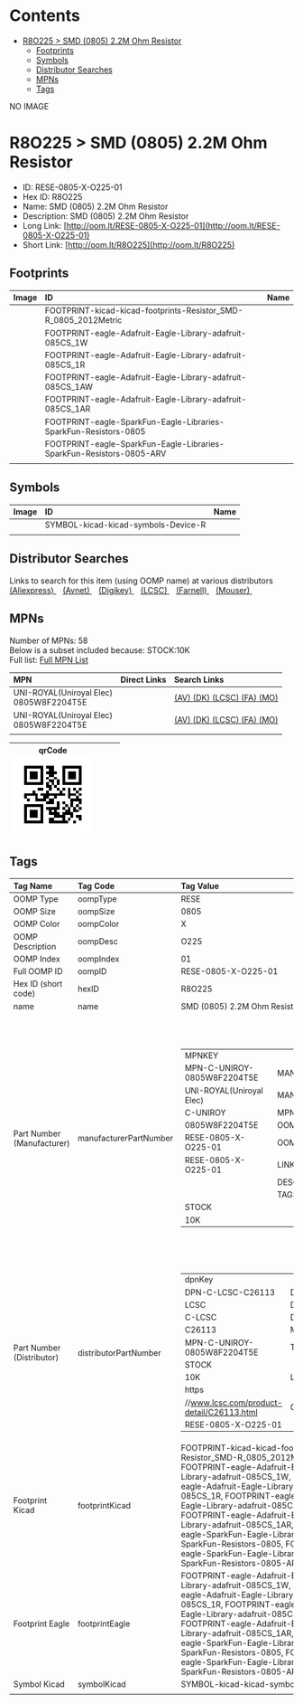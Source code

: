 



Contents
========

* [R8O225 > SMD (0805) 2.2M Ohm Resistor](#r8o225--smd-0805-22m-ohm-resistor)
	* [Footprints](#footprints)
	* [Symbols](#symbols)
	* [Distributor Searches](#distributor-searches)
	* [MPNs](#mpns)
	* [Tags](#tags)
  
NO IMAGE  
# R8O225 > SMD (0805) 2.2M Ohm Resistor

- ID: RESE-0805-X-O225-01
- Hex ID: R8O225
- Name: SMD (0805) 2.2M Ohm Resistor
- Description: SMD (0805) 2.2M Ohm Resistor
- Long Link: [http://oom.lt/RESE-0805-X-O225-01](http://oom.lt/RESE-0805-X-O225-01)
- Short Link: [http://oom.lt/R8O225](http://oom.lt/R8O225)

## Footprints
  

|Image|ID|Name|
| :--- | :--- | :--- |
||FOOTPRINT-kicad-kicad-footprints-Resistor_SMD-R_0805_2012Metric||
||FOOTPRINT-eagle-Adafruit-Eagle-Library-adafruit-085CS_1W||
||FOOTPRINT-eagle-Adafruit-Eagle-Library-adafruit-085CS_1R||
||FOOTPRINT-eagle-Adafruit-Eagle-Library-adafruit-085CS_1AW||
||FOOTPRINT-eagle-Adafruit-Eagle-Library-adafruit-085CS_1AR||
||FOOTPRINT-eagle-SparkFun-Eagle-Libraries-SparkFun-Resistors-0805||
||FOOTPRINT-eagle-SparkFun-Eagle-Libraries-SparkFun-Resistors-0805-ARV||
||||

## Symbols
  

|Image|ID|Name|
| :--- | :--- | :--- |
|![]()|SYMBOL-kicad-kicad-symbols-Device-R||
||||

## Distributor Searches
  
Links to search for this item (using OOMP name) at various distributors  
[(Aliexpress) ](https://www.aliexpress.com/wholesale?SearchText=1117SMD+0805+2.2M+Ohm+Resistor)&nbsp;&nbsp;&nbsp;[(Avnet) ](https://www.avnet.com/shop/us/search/SMD+0805+2.2M+Ohm+Resistor)&nbsp;&nbsp;&nbsp;[(Digikey) ](https://www.digikey.co.uk/en/products/result?s=SMD+0805+2.2M+Ohm+Resistor)&nbsp;&nbsp;&nbsp;[(LCSC) ](https://www.lcsc.com/search?q=SMD+0805+2.2M+Ohm+Resistor)&nbsp;&nbsp;&nbsp;[(Farnell) ](https://uk.farnell.com/search?st=SMD+0805+2.2M+Ohm+Resistor)&nbsp;&nbsp;&nbsp;[(Mouser) ](https://www.mouser.com/c/?q=SMD+0805+2.2M+Ohm+Resistor)&nbsp;&nbsp;&nbsp;
## MPNs
  
Number of MPNs: 58<br>Below is a subset included because: STOCK:10K <br>Full list: [Full MPN List](MPNLIST.md)  

|MPN|Direct Links|Search Links|
| :--- | :--- | :--- |
|UNI-ROYAL(Uniroyal Elec)<br>0805W8F2204T5E||[(AV) ](https://www.avnet.com/shop/us/search/0805W8F2204T5E)[(DK) ](https://www.digikey.co.uk/products/en?keywords=0805W8F2204T5E)[(LCSC) ](https://www.lcsc.com/search?q=0805W8F2204T5E)[(FA) ](https://uk.farnell.com/search?st=0805W8F2204T5E)[(MO) ](https://www.mouser.com/c/?q=0805W8F2204T5E)|
|UNI-ROYAL(Uniroyal Elec)<br>0805W8F2204T5E||[(AV) ](https://www.avnet.com/shop/us/search/0805W8F2204T5E)[(DK) ](https://www.digikey.co.uk/products/en?keywords=0805W8F2204T5E)[(LCSC) ](https://www.lcsc.com/search?q=0805W8F2204T5E)[(FA) ](https://uk.farnell.com/search?st=0805W8F2204T5E)[(MO) ](https://www.mouser.com/c/?q=0805W8F2204T5E)|
||||
  

|qrCode<br>[![](https://raw.githubusercontent.com/oomlout/oomlout_OOMP_parts_V2/main/RESE/0805/X/O225/01/qrCode_140.png)](https://github.com/oomlout/oomlout_OOMP_parts_V2/tree/main/RESE/0805/X/O225/01/qrCode.png)||||
| :---: | :---: | :---: | :---: |

## Tags
  

|Tag Name|Tag Code|Tag Value|
| :--- | :--- | :--- |
|OOMP Type|oompType|RESE|
|OOMP Size|oompSize|0805|
|OOMP Color|oompColor|X|
|OOMP Description|oompDesc|O225|
|OOMP Index|oompIndex|01|
|Full OOMP ID|oompID|RESE-0805-X-O225-01|
|Hex ID (short code)|hexID|R8O225|
|name|name|SMD (0805) 2.2M Ohm Resistor|
|Part Number (Manufacturer)|manufacturerPartNumber|<table><tr><td>MPNKEY</td></tr><tr><td> MPN-C-UNIROY-0805W8F2204T5E</td><td> MANUFACTURER</td></tr><tr><td> UNI-ROYAL(Uniroyal Elec)</td><td> MANUCODE</td></tr><tr><td> C-UNIROY</td><td> MPN</td></tr><tr><td> 0805W8F2204T5E</td><td> OOMPIDPARTIAL</td></tr><tr><td> RESE-0805-X-O225-01</td><td> OOMPID</td></tr><tr><td> RESE-0805-X-O225-01</td><td> LINK</td></tr><tr><td> </td><td> DESCRIPTION</td></tr><tr><td> </td><td> TAGS</td></tr><tr><td> STOCK</td></tr><tr><td>10K</td></tr></table></td><td> <table><tr><td>MPNKEY</td></tr><tr><td> MPN-C-UNIROY-0805W8J0225T5E</td><td> MANUFACTURER</td></tr><tr><td> UNI-ROYAL(Uniroyal Elec)</td><td> MANUCODE</td></tr><tr><td> C-UNIROY</td><td> MPN</td></tr><tr><td> 0805W8J0225T5E</td><td> OOMPIDPARTIAL</td></tr><tr><td> RESE-0805-X-O225-01</td><td> OOMPID</td></tr><tr><td> RESE-0805-X-O225-01</td><td> LINK</td></tr><tr><td> </td><td> DESCRIPTION</td></tr><tr><td> </td><td> TAGS</td></tr><tr><td> </td></tr></table></td><td> <table><tr><td>MPNKEY</td></tr><tr><td> MPN-C-RALEC-RTT052204FTP</td><td> MANUFACTURER</td></tr><tr><td> RALEC</td><td> MANUCODE</td></tr><tr><td> C-RALEC</td><td> MPN</td></tr><tr><td> RTT052204FTP</td><td> OOMPIDPARTIAL</td></tr><tr><td> RESE-0805-X-O225-01</td><td> OOMPID</td></tr><tr><td> RESE-0805-X-O225-01</td><td> LINK</td></tr><tr><td> </td><td> DESCRIPTION</td></tr><tr><td> </td><td> TAGS</td></tr><tr><td> STOCK</td></tr><tr><td>1K</td></tr></table></td><td> <table><tr><td>MPNKEY</td></tr><tr><td> MPN-C-RALEC-RTT05225JTP</td><td> MANUFACTURER</td></tr><tr><td> RALEC</td><td> MANUCODE</td></tr><tr><td> C-RALEC</td><td> MPN</td></tr><tr><td> RTT05225JTP</td><td> OOMPIDPARTIAL</td></tr><tr><td> RESE-0805-X-O225-01</td><td> OOMPID</td></tr><tr><td> RESE-0805-X-O225-01</td><td> LINK</td></tr><tr><td> </td><td> DESCRIPTION</td></tr><tr><td> </td><td> TAGS</td></tr><tr><td> STOCK</td></tr><tr><td>1K</td></tr></table></td><td> <table><tr><td>MPNKEY</td></tr><tr><td> MPN-C-YAGEO-RC0805FR-072M2L</td><td> MANUFACTURER</td></tr><tr><td> YAGEO</td><td> MANUCODE</td></tr><tr><td> C-YAGEO</td><td> MPN</td></tr><tr><td> RC0805FR-072M2L</td><td> OOMPIDPARTIAL</td></tr><tr><td> RESE-0805-X-O225-01</td><td> OOMPID</td></tr><tr><td> RESE-0805-X-O225-01</td><td> LINK</td></tr><tr><td> </td><td> DESCRIPTION</td></tr><tr><td> </td><td> TAGS</td></tr><tr><td> STOCK</td></tr><tr><td>1K</td></tr></table></td><td> <table><tr><td>MPNKEY</td></tr><tr><td> MPN-C-YAGEO-RC0805JR-072M2L</td><td> MANUFACTURER</td></tr><tr><td> YAGEO</td><td> MANUCODE</td></tr><tr><td> C-YAGEO</td><td> MPN</td></tr><tr><td> RC0805JR-072M2L</td><td> OOMPIDPARTIAL</td></tr><tr><td> RESE-0805-X-O225-01</td><td> OOMPID</td></tr><tr><td> RESE-0805-X-O225-01</td><td> LINK</td></tr><tr><td> </td><td> DESCRIPTION</td></tr><tr><td> </td><td> TAGS</td></tr><tr><td> </td></tr></table></td><td> <table><tr><td>MPNKEY</td></tr><tr><td> MPN-C-WALSIN-WR08W2204FTL</td><td> MANUFACTURER</td></tr><tr><td> Walsin Tech Corp</td><td> MANUCODE</td></tr><tr><td> C-WALSIN</td><td> MPN</td></tr><tr><td> WR08W2204FTL</td><td> OOMPIDPARTIAL</td></tr><tr><td> RESE-0805-X-O225-01</td><td> OOMPID</td></tr><tr><td> RESE-0805-X-O225-01</td><td> LINK</td></tr><tr><td> </td><td> DESCRIPTION</td></tr><tr><td> </td><td> TAGS</td></tr><tr><td> </td></tr></table></td><td> <table><tr><td>MPNKEY</td></tr><tr><td> MPN-C-TAITEC-RMS10JT225</td><td> MANUFACTURER</td></tr><tr><td> TA-I Tech</td><td> MANUCODE</td></tr><tr><td> C-TAITEC</td><td> MPN</td></tr><tr><td> RMS10JT225</td><td> OOMPIDPARTIAL</td></tr><tr><td> RESE-0805-X-O225-01</td><td> OOMPID</td></tr><tr><td> RESE-0805-X-O225-01</td><td> LINK</td></tr><tr><td> </td><td> DESCRIPTION</td></tr><tr><td> </td><td> TAGS</td></tr><tr><td> </td></tr></table></td><td> <table><tr><td>MPNKEY</td></tr><tr><td> MPN-C-YAGEO-AC0805FR-072M2L</td><td> MANUFACTURER</td></tr><tr><td> YAGEO</td><td> MANUCODE</td></tr><tr><td> C-YAGEO</td><td> MPN</td></tr><tr><td> AC0805FR-072M2L</td><td> OOMPIDPARTIAL</td></tr><tr><td> RESE-0805-X-O225-01</td><td> OOMPID</td></tr><tr><td> RESE-0805-X-O225-01</td><td> LINK</td></tr><tr><td> </td><td> DESCRIPTION</td></tr><tr><td> </td><td> TAGS</td></tr><tr><td> STOCK</td></tr><tr><td>1K</td></tr></table></td><td> <table><tr><td>MPNKEY</td></tr><tr><td> MPN-C-YAGEO-AC0805JR-072M2L</td><td> MANUFACTURER</td></tr><tr><td> YAGEO</td><td> MANUCODE</td></tr><tr><td> C-YAGEO</td><td> MPN</td></tr><tr><td> AC0805JR-072M2L</td><td> OOMPIDPARTIAL</td></tr><tr><td> RESE-0805-X-O225-01</td><td> OOMPID</td></tr><tr><td> RESE-0805-X-O225-01</td><td> LINK</td></tr><tr><td> </td><td> DESCRIPTION</td></tr><tr><td> </td><td> TAGS</td></tr><tr><td> STOCK</td></tr><tr><td>1K</td></tr></table></td><td> <table><tr><td>MPNKEY</td></tr><tr><td> MPN-C-TAITEC-RM10JTN225</td><td> MANUFACTURER</td></tr><tr><td> TA-I Tech</td><td> MANUCODE</td></tr><tr><td> C-TAITEC</td><td> MPN</td></tr><tr><td> RM10JTN225</td><td> OOMPIDPARTIAL</td></tr><tr><td> RESE-0805-X-O225-01</td><td> OOMPID</td></tr><tr><td> RESE-0805-X-O225-01</td><td> LINK</td></tr><tr><td> </td><td> DESCRIPTION</td></tr><tr><td> </td><td> TAGS</td></tr><tr><td> </td></tr></table></td><td> <table><tr><td>MPNKEY</td></tr><tr><td> MPN-C-TYOHM-RMC08052.2M5%N</td><td> MANUFACTURER</td></tr><tr><td> TyoHM</td><td> MANUCODE</td></tr><tr><td> C-TYOHM</td><td> MPN</td></tr><tr><td> RMC08052.2M5%N</td><td> OOMPIDPARTIAL</td></tr><tr><td> RESE-0805-X-O225-01</td><td> OOMPID</td></tr><tr><td> RESE-0805-X-O225-01</td><td> LINK</td></tr><tr><td> </td><td> DESCRIPTION</td></tr><tr><td> </td><td> TAGS</td></tr><tr><td> </td></tr></table></td><td> <table><tr><td>MPNKEY</td></tr><tr><td> MPN-C-KOASPE-RK73H2ATTD2204F</td><td> MANUFACTURER</td></tr><tr><td> KOA Speer Elec</td><td> MANUCODE</td></tr><tr><td> C-KOASPE</td><td> MPN</td></tr><tr><td> RK73H2ATTD2204F</td><td> OOMPIDPARTIAL</td></tr><tr><td> RESE-0805-X-O225-01</td><td> OOMPID</td></tr><tr><td> RESE-0805-X-O225-01</td><td> LINK</td></tr><tr><td> </td><td> DESCRIPTION</td></tr><tr><td> </td><td> TAGS</td></tr><tr><td> </td></tr></table></td><td> <table><tr><td>MPNKEY</td></tr><tr><td> MPN-C-FHGUAN-RS-05L225JT</td><td> MANUFACTURER</td></tr><tr><td> FH (Guangdong Fenghua Advanced Tech)</td><td> MANUCODE</td></tr><tr><td> C-FHGUAN</td><td> MPN</td></tr><tr><td> RS-05L225JT</td><td> OOMPIDPARTIAL</td></tr><tr><td> RESE-0805-X-O225-01</td><td> OOMPID</td></tr><tr><td> RESE-0805-X-O225-01</td><td> LINK</td></tr><tr><td> </td><td> DESCRIPTION</td></tr><tr><td> </td><td> TAGS</td></tr><tr><td> </td></tr></table></td><td> <table><tr><td>MPNKEY</td></tr><tr><td> MPN-C-KOASPE-RK73B2ATTD225J</td><td> MANUFACTURER</td></tr><tr><td> KOA Speer Elec</td><td> MANUCODE</td></tr><tr><td> C-KOASPE</td><td> MPN</td></tr><tr><td> RK73B2ATTD225J</td><td> OOMPIDPARTIAL</td></tr><tr><td> RESE-0805-X-O225-01</td><td> OOMPID</td></tr><tr><td> RESE-0805-X-O225-01</td><td> LINK</td></tr><tr><td> </td><td> DESCRIPTION</td></tr><tr><td> </td><td> TAGS</td></tr><tr><td> </td></tr></table></td><td> <table><tr><td>MPNKEY</td></tr><tr><td> MPN-C-FHGUAN-RS-05L2204FT</td><td> MANUFACTURER</td></tr><tr><td> FH (Guangdong Fenghua Advanced Tech)</td><td> MANUCODE</td></tr><tr><td> C-FHGUAN</td><td> MPN</td></tr><tr><td> RS-05L2204FT</td><td> OOMPIDPARTIAL</td></tr><tr><td> RESE-0805-X-O225-01</td><td> OOMPID</td></tr><tr><td> RESE-0805-X-O225-01</td><td> LINK</td></tr><tr><td> </td><td> DESCRIPTION</td></tr><tr><td> </td><td> TAGS</td></tr><tr><td> </td></tr></table></td><td> <table><tr><td>MPNKEY</td></tr><tr><td> MPN-C-WALSIN-WR08X225JTL</td><td> MANUFACTURER</td></tr><tr><td> Walsin Tech Corp</td><td> MANUCODE</td></tr><tr><td> C-WALSIN</td><td> MPN</td></tr><tr><td> WR08X225JTL</td><td> OOMPIDPARTIAL</td></tr><tr><td> RESE-0805-X-O225-01</td><td> OOMPID</td></tr><tr><td> RESE-0805-X-O225-01</td><td> LINK</td></tr><tr><td> </td><td> DESCRIPTION</td></tr><tr><td> </td><td> TAGS</td></tr><tr><td> </td></tr></table></td><td> <table><tr><td>MPNKEY</td></tr><tr><td> MPN-C-FHGUAN-RS-05L225FT</td><td> MANUFACTURER</td></tr><tr><td> FH (Guangdong Fenghua Advanced Tech)</td><td> MANUCODE</td></tr><tr><td> C-FHGUAN</td><td> MPN</td></tr><tr><td> RS-05L225FT</td><td> OOMPIDPARTIAL</td></tr><tr><td> RESE-0805-X-O225-01</td><td> OOMPID</td></tr><tr><td> RESE-0805-X-O225-01</td><td> LINK</td></tr><tr><td> </td><td> DESCRIPTION</td></tr><tr><td> </td><td> TAGS</td></tr><tr><td> </td></tr></table></td><td> <table><tr><td>MPNKEY</td></tr><tr><td> MPN-C-PANASO-ERJ6GEYJ225V</td><td> MANUFACTURER</td></tr><tr><td> PANASONIC</td><td> MANUCODE</td></tr><tr><td> C-PANASO</td><td> MPN</td></tr><tr><td> ERJ6GEYJ225V</td><td> OOMPIDPARTIAL</td></tr><tr><td> RESE-0805-X-O225-01</td><td> OOMPID</td></tr><tr><td> RESE-0805-X-O225-01</td><td> LINK</td></tr><tr><td> </td><td> DESCRIPTION</td></tr><tr><td> </td><td> TAGS</td></tr><tr><td> </td></tr></table></td><td> <table><tr><td>MPNKEY</td></tr><tr><td> MPN-C-PANASO-ERJ6ENF2204V</td><td> MANUFACTURER</td></tr><tr><td> PANASONIC</td><td> MANUCODE</td></tr><tr><td> C-PANASO</td><td> MPN</td></tr><tr><td> ERJ6ENF2204V</td><td> OOMPIDPARTIAL</td></tr><tr><td> RESE-0805-X-O225-01</td><td> OOMPID</td></tr><tr><td> RESE-0805-X-O225-01</td><td> LINK</td></tr><tr><td> </td><td> DESCRIPTION</td></tr><tr><td> </td><td> TAGS</td></tr><tr><td> STOCK</td></tr><tr><td>1K</td></tr></table></td><td> <table><tr><td>MPNKEY</td></tr><tr><td> MPN-C-EVEROH-CR0805J2M20P05Z</td><td> MANUFACTURER</td></tr><tr><td> Ever Ohms Tech</td><td> MANUCODE</td></tr><tr><td> C-EVEROH</td><td> MPN</td></tr><tr><td> CR0805J2M20P05Z</td><td> OOMPIDPARTIAL</td></tr><tr><td> RESE-0805-X-O225-01</td><td> OOMPID</td></tr><tr><td> RESE-0805-X-O225-01</td><td> LINK</td></tr><tr><td> </td><td> DESCRIPTION</td></tr><tr><td> </td><td> TAGS</td></tr><tr><td> </td></tr></table></td><td> <table><tr><td>MPNKEY</td></tr><tr><td> MPN-C-ROHMSE-KTR10EZPF2204</td><td> MANUFACTURER</td></tr><tr><td> ROHM Semicon</td><td> MANUCODE</td></tr><tr><td> C-ROHMSE</td><td> MPN</td></tr><tr><td> KTR10EZPF2204</td><td> OOMPIDPARTIAL</td></tr><tr><td> RESE-0805-X-O225-01</td><td> OOMPID</td></tr><tr><td> RESE-0805-X-O225-01</td><td> LINK</td></tr><tr><td> </td><td> DESCRIPTION</td></tr><tr><td> </td><td> TAGS</td></tr><tr><td> </td></tr></table></td><td> <table><tr><td>MPNKEY</td></tr><tr><td> MPN-C-VISHAY-CRCW08052M20JNEA</td><td> MANUFACTURER</td></tr><tr><td> Vishay Intertech</td><td> MANUCODE</td></tr><tr><td> C-VISHAY</td><td> MPN</td></tr><tr><td> CRCW08052M20JNEA</td><td> OOMPIDPARTIAL</td></tr><tr><td> RESE-0805-X-O225-01</td><td> OOMPID</td></tr><tr><td> RESE-0805-X-O225-01</td><td> LINK</td></tr><tr><td> </td><td> DESCRIPTION</td></tr><tr><td> </td><td> TAGS</td></tr><tr><td> </td></tr></table></td><td> <table><tr><td>MPNKEY</td></tr><tr><td> MPN-C-TECONN-CRGCQ0805J2M2</td><td> MANUFACTURER</td></tr><tr><td> TE Connectivity</td><td> MANUCODE</td></tr><tr><td> C-TECONN</td><td> MPN</td></tr><tr><td> CRGCQ0805J2M2</td><td> OOMPIDPARTIAL</td></tr><tr><td> RESE-0805-X-O225-01</td><td> OOMPID</td></tr><tr><td> RESE-0805-X-O225-01</td><td> LINK</td></tr><tr><td> </td><td> DESCRIPTION</td></tr><tr><td> </td><td> TAGS</td></tr><tr><td> </td></tr></table></td><td> <table><tr><td>MPNKEY</td></tr><tr><td> MPN-C-VISHAY-RCS08052M20JNEA</td><td> MANUFACTURER</td></tr><tr><td> Vishay Intertech</td><td> MANUCODE</td></tr><tr><td> C-VISHAY</td><td> MPN</td></tr><tr><td> RCS08052M20JNEA</td><td> OOMPIDPARTIAL</td></tr><tr><td> RESE-0805-X-O225-01</td><td> OOMPID</td></tr><tr><td> RESE-0805-X-O225-01</td><td> LINK</td></tr><tr><td> </td><td> DESCRIPTION</td></tr><tr><td> </td><td> TAGS</td></tr><tr><td> </td></tr></table></td><td> <table><tr><td>MPNKEY</td></tr><tr><td> MPN-C-ROHMSE-ESR10EZPJ225</td><td> MANUFACTURER</td></tr><tr><td> ROHM Semicon</td><td> MANUCODE</td></tr><tr><td> C-ROHMSE</td><td> MPN</td></tr><tr><td> ESR10EZPJ225</td><td> OOMPIDPARTIAL</td></tr><tr><td> RESE-0805-X-O225-01</td><td> OOMPID</td></tr><tr><td> RESE-0805-X-O225-01</td><td> LINK</td></tr><tr><td> </td><td> DESCRIPTION</td></tr><tr><td> </td><td> TAGS</td></tr><tr><td> </td></tr></table></td><td> <table><tr><td>MPNKEY</td></tr><tr><td> MPN-C-TECONN-RH73U2A2M2JTD</td><td> MANUFACTURER</td></tr><tr><td> TE Connectivity</td><td> MANUCODE</td></tr><tr><td> C-TECONN</td><td> MPN</td></tr><tr><td> RH73U2A2M2JTD</td><td> OOMPIDPARTIAL</td></tr><tr><td> RESE-0805-X-O225-01</td><td> OOMPID</td></tr><tr><td> RESE-0805-X-O225-01</td><td> LINK</td></tr><tr><td> </td><td> DESCRIPTION</td></tr><tr><td> </td><td> TAGS</td></tr><tr><td> </td></tr></table></td><td> <table><tr><td>MPNKEY</td></tr><tr><td> MPN-C-YAGEO-AA0805JR-072M2L</td><td> MANUFACTURER</td></tr><tr><td> YAGEO</td><td> MANUCODE</td></tr><tr><td> C-YAGEO</td><td> MPN</td></tr><tr><td> AA0805JR-072M2L</td><td> OOMPIDPARTIAL</td></tr><tr><td> RESE-0805-X-O225-01</td><td> OOMPID</td></tr><tr><td> RESE-0805-X-O225-01</td><td> LINK</td></tr><tr><td> </td><td> DESCRIPTION</td></tr><tr><td> </td><td> TAGS</td></tr><tr><td> </td></tr></table></td><td> <table><tr><td>MPNKEY</td></tr><tr><td> MPN-C-YAGEO-AA0805FR-072M2L</td><td> MANUFACTURER</td></tr><tr><td> YAGEO</td><td> MANUCODE</td></tr><tr><td> C-YAGEO</td><td> MPN</td></tr><tr><td> AA0805FR-072M2L</td><td> OOMPIDPARTIAL</td></tr><tr><td> RESE-0805-X-O225-01</td><td> OOMPID</td></tr><tr><td> RESE-0805-X-O225-01</td><td> LINK</td></tr><tr><td> </td><td> DESCRIPTION</td></tr><tr><td> </td><td> TAGS</td></tr><tr><td> </td></tr></table></td><td> <table><tr><td>MPNKEY</td></tr><tr><td> MPN-C-UNIROY-0805W8F2204T5E</td><td> MANUFACTURER</td></tr><tr><td> UNI-ROYAL(Uniroyal Elec)</td><td> MANUCODE</td></tr><tr><td> C-UNIROY</td><td> MPN</td></tr><tr><td> 0805W8F2204T5E</td><td> OOMPIDPARTIAL</td></tr><tr><td> RESE-0805-X-O225-01</td><td> OOMPID</td></tr><tr><td> RESE-0805-X-O225-01</td><td> LINK</td></tr><tr><td> </td><td> DESCRIPTION</td></tr><tr><td> </td><td> TAGS</td></tr><tr><td> STOCK</td></tr><tr><td>10K</td></tr></table></td><td> <table><tr><td>MPNKEY</td></tr><tr><td> MPN-C-UNIROY-0805W8J0225T5E</td><td> MANUFACTURER</td></tr><tr><td> UNI-ROYAL(Uniroyal Elec)</td><td> MANUCODE</td></tr><tr><td> C-UNIROY</td><td> MPN</td></tr><tr><td> 0805W8J0225T5E</td><td> OOMPIDPARTIAL</td></tr><tr><td> RESE-0805-X-O225-01</td><td> OOMPID</td></tr><tr><td> RESE-0805-X-O225-01</td><td> LINK</td></tr><tr><td> </td><td> DESCRIPTION</td></tr><tr><td> </td><td> TAGS</td></tr><tr><td> </td></tr></table></td><td> <table><tr><td>MPNKEY</td></tr><tr><td> MPN-C-RALEC-RTT052204FTP</td><td> MANUFACTURER</td></tr><tr><td> RALEC</td><td> MANUCODE</td></tr><tr><td> C-RALEC</td><td> MPN</td></tr><tr><td> RTT052204FTP</td><td> OOMPIDPARTIAL</td></tr><tr><td> RESE-0805-X-O225-01</td><td> OOMPID</td></tr><tr><td> RESE-0805-X-O225-01</td><td> LINK</td></tr><tr><td> </td><td> DESCRIPTION</td></tr><tr><td> </td><td> TAGS</td></tr><tr><td> STOCK</td></tr><tr><td>1K</td></tr></table></td><td> <table><tr><td>MPNKEY</td></tr><tr><td> MPN-C-RALEC-RTT05225JTP</td><td> MANUFACTURER</td></tr><tr><td> RALEC</td><td> MANUCODE</td></tr><tr><td> C-RALEC</td><td> MPN</td></tr><tr><td> RTT05225JTP</td><td> OOMPIDPARTIAL</td></tr><tr><td> RESE-0805-X-O225-01</td><td> OOMPID</td></tr><tr><td> RESE-0805-X-O225-01</td><td> LINK</td></tr><tr><td> </td><td> DESCRIPTION</td></tr><tr><td> </td><td> TAGS</td></tr><tr><td> STOCK</td></tr><tr><td>1K</td></tr></table></td><td> <table><tr><td>MPNKEY</td></tr><tr><td> MPN-C-YAGEO-RC0805FR-072M2L</td><td> MANUFACTURER</td></tr><tr><td> YAGEO</td><td> MANUCODE</td></tr><tr><td> C-YAGEO</td><td> MPN</td></tr><tr><td> RC0805FR-072M2L</td><td> OOMPIDPARTIAL</td></tr><tr><td> RESE-0805-X-O225-01</td><td> OOMPID</td></tr><tr><td> RESE-0805-X-O225-01</td><td> LINK</td></tr><tr><td> </td><td> DESCRIPTION</td></tr><tr><td> </td><td> TAGS</td></tr><tr><td> STOCK</td></tr><tr><td>1K</td></tr></table></td><td> <table><tr><td>MPNKEY</td></tr><tr><td> MPN-C-YAGEO-RC0805JR-072M2L</td><td> MANUFACTURER</td></tr><tr><td> YAGEO</td><td> MANUCODE</td></tr><tr><td> C-YAGEO</td><td> MPN</td></tr><tr><td> RC0805JR-072M2L</td><td> OOMPIDPARTIAL</td></tr><tr><td> RESE-0805-X-O225-01</td><td> OOMPID</td></tr><tr><td> RESE-0805-X-O225-01</td><td> LINK</td></tr><tr><td> </td><td> DESCRIPTION</td></tr><tr><td> </td><td> TAGS</td></tr><tr><td> </td></tr></table></td><td> <table><tr><td>MPNKEY</td></tr><tr><td> MPN-C-WALSIN-WR08W2204FTL</td><td> MANUFACTURER</td></tr><tr><td> Walsin Tech Corp</td><td> MANUCODE</td></tr><tr><td> C-WALSIN</td><td> MPN</td></tr><tr><td> WR08W2204FTL</td><td> OOMPIDPARTIAL</td></tr><tr><td> RESE-0805-X-O225-01</td><td> OOMPID</td></tr><tr><td> RESE-0805-X-O225-01</td><td> LINK</td></tr><tr><td> </td><td> DESCRIPTION</td></tr><tr><td> </td><td> TAGS</td></tr><tr><td> </td></tr></table></td><td> <table><tr><td>MPNKEY</td></tr><tr><td> MPN-C-TAITEC-RMS10JT225</td><td> MANUFACTURER</td></tr><tr><td> TA-I Tech</td><td> MANUCODE</td></tr><tr><td> C-TAITEC</td><td> MPN</td></tr><tr><td> RMS10JT225</td><td> OOMPIDPARTIAL</td></tr><tr><td> RESE-0805-X-O225-01</td><td> OOMPID</td></tr><tr><td> RESE-0805-X-O225-01</td><td> LINK</td></tr><tr><td> </td><td> DESCRIPTION</td></tr><tr><td> </td><td> TAGS</td></tr><tr><td> </td></tr></table></td><td> <table><tr><td>MPNKEY</td></tr><tr><td> MPN-C-YAGEO-AC0805FR-072M2L</td><td> MANUFACTURER</td></tr><tr><td> YAGEO</td><td> MANUCODE</td></tr><tr><td> C-YAGEO</td><td> MPN</td></tr><tr><td> AC0805FR-072M2L</td><td> OOMPIDPARTIAL</td></tr><tr><td> RESE-0805-X-O225-01</td><td> OOMPID</td></tr><tr><td> RESE-0805-X-O225-01</td><td> LINK</td></tr><tr><td> </td><td> DESCRIPTION</td></tr><tr><td> </td><td> TAGS</td></tr><tr><td> STOCK</td></tr><tr><td>1K</td></tr></table></td><td> <table><tr><td>MPNKEY</td></tr><tr><td> MPN-C-YAGEO-AC0805JR-072M2L</td><td> MANUFACTURER</td></tr><tr><td> YAGEO</td><td> MANUCODE</td></tr><tr><td> C-YAGEO</td><td> MPN</td></tr><tr><td> AC0805JR-072M2L</td><td> OOMPIDPARTIAL</td></tr><tr><td> RESE-0805-X-O225-01</td><td> OOMPID</td></tr><tr><td> RESE-0805-X-O225-01</td><td> LINK</td></tr><tr><td> </td><td> DESCRIPTION</td></tr><tr><td> </td><td> TAGS</td></tr><tr><td> STOCK</td></tr><tr><td>1K</td></tr></table></td><td> <table><tr><td>MPNKEY</td></tr><tr><td> MPN-C-TAITEC-RM10JTN225</td><td> MANUFACTURER</td></tr><tr><td> TA-I Tech</td><td> MANUCODE</td></tr><tr><td> C-TAITEC</td><td> MPN</td></tr><tr><td> RM10JTN225</td><td> OOMPIDPARTIAL</td></tr><tr><td> RESE-0805-X-O225-01</td><td> OOMPID</td></tr><tr><td> RESE-0805-X-O225-01</td><td> LINK</td></tr><tr><td> </td><td> DESCRIPTION</td></tr><tr><td> </td><td> TAGS</td></tr><tr><td> </td></tr></table></td><td> <table><tr><td>MPNKEY</td></tr><tr><td> MPN-C-TYOHM-RMC08052.2M5%N</td><td> MANUFACTURER</td></tr><tr><td> TyoHM</td><td> MANUCODE</td></tr><tr><td> C-TYOHM</td><td> MPN</td></tr><tr><td> RMC08052.2M5%N</td><td> OOMPIDPARTIAL</td></tr><tr><td> RESE-0805-X-O225-01</td><td> OOMPID</td></tr><tr><td> RESE-0805-X-O225-01</td><td> LINK</td></tr><tr><td> </td><td> DESCRIPTION</td></tr><tr><td> </td><td> TAGS</td></tr><tr><td> </td></tr></table></td><td> <table><tr><td>MPNKEY</td></tr><tr><td> MPN-C-KOASPE-RK73H2ATTD2204F</td><td> MANUFACTURER</td></tr><tr><td> KOA Speer Elec</td><td> MANUCODE</td></tr><tr><td> C-KOASPE</td><td> MPN</td></tr><tr><td> RK73H2ATTD2204F</td><td> OOMPIDPARTIAL</td></tr><tr><td> RESE-0805-X-O225-01</td><td> OOMPID</td></tr><tr><td> RESE-0805-X-O225-01</td><td> LINK</td></tr><tr><td> </td><td> DESCRIPTION</td></tr><tr><td> </td><td> TAGS</td></tr><tr><td> </td></tr></table></td><td> <table><tr><td>MPNKEY</td></tr><tr><td> MPN-C-FHGUAN-RS-05L225JT</td><td> MANUFACTURER</td></tr><tr><td> FH (Guangdong Fenghua Advanced Tech)</td><td> MANUCODE</td></tr><tr><td> C-FHGUAN</td><td> MPN</td></tr><tr><td> RS-05L225JT</td><td> OOMPIDPARTIAL</td></tr><tr><td> RESE-0805-X-O225-01</td><td> OOMPID</td></tr><tr><td> RESE-0805-X-O225-01</td><td> LINK</td></tr><tr><td> </td><td> DESCRIPTION</td></tr><tr><td> </td><td> TAGS</td></tr><tr><td> </td></tr></table></td><td> <table><tr><td>MPNKEY</td></tr><tr><td> MPN-C-KOASPE-RK73B2ATTD225J</td><td> MANUFACTURER</td></tr><tr><td> KOA Speer Elec</td><td> MANUCODE</td></tr><tr><td> C-KOASPE</td><td> MPN</td></tr><tr><td> RK73B2ATTD225J</td><td> OOMPIDPARTIAL</td></tr><tr><td> RESE-0805-X-O225-01</td><td> OOMPID</td></tr><tr><td> RESE-0805-X-O225-01</td><td> LINK</td></tr><tr><td> </td><td> DESCRIPTION</td></tr><tr><td> </td><td> TAGS</td></tr><tr><td> </td></tr></table></td><td> <table><tr><td>MPNKEY</td></tr><tr><td> MPN-C-FHGUAN-RS-05L2204FT</td><td> MANUFACTURER</td></tr><tr><td> FH (Guangdong Fenghua Advanced Tech)</td><td> MANUCODE</td></tr><tr><td> C-FHGUAN</td><td> MPN</td></tr><tr><td> RS-05L2204FT</td><td> OOMPIDPARTIAL</td></tr><tr><td> RESE-0805-X-O225-01</td><td> OOMPID</td></tr><tr><td> RESE-0805-X-O225-01</td><td> LINK</td></tr><tr><td> </td><td> DESCRIPTION</td></tr><tr><td> </td><td> TAGS</td></tr><tr><td> </td></tr></table></td><td> <table><tr><td>MPNKEY</td></tr><tr><td> MPN-C-WALSIN-WR08X225JTL</td><td> MANUFACTURER</td></tr><tr><td> Walsin Tech Corp</td><td> MANUCODE</td></tr><tr><td> C-WALSIN</td><td> MPN</td></tr><tr><td> WR08X225JTL</td><td> OOMPIDPARTIAL</td></tr><tr><td> RESE-0805-X-O225-01</td><td> OOMPID</td></tr><tr><td> RESE-0805-X-O225-01</td><td> LINK</td></tr><tr><td> </td><td> DESCRIPTION</td></tr><tr><td> </td><td> TAGS</td></tr><tr><td> </td></tr></table></td><td> <table><tr><td>MPNKEY</td></tr><tr><td> MPN-C-FHGUAN-RS-05L225FT</td><td> MANUFACTURER</td></tr><tr><td> FH (Guangdong Fenghua Advanced Tech)</td><td> MANUCODE</td></tr><tr><td> C-FHGUAN</td><td> MPN</td></tr><tr><td> RS-05L225FT</td><td> OOMPIDPARTIAL</td></tr><tr><td> RESE-0805-X-O225-01</td><td> OOMPID</td></tr><tr><td> RESE-0805-X-O225-01</td><td> LINK</td></tr><tr><td> </td><td> DESCRIPTION</td></tr><tr><td> </td><td> TAGS</td></tr><tr><td> </td></tr></table></td><td> <table><tr><td>MPNKEY</td></tr><tr><td> MPN-C-PANASO-ERJ6GEYJ225V</td><td> MANUFACTURER</td></tr><tr><td> PANASONIC</td><td> MANUCODE</td></tr><tr><td> C-PANASO</td><td> MPN</td></tr><tr><td> ERJ6GEYJ225V</td><td> OOMPIDPARTIAL</td></tr><tr><td> RESE-0805-X-O225-01</td><td> OOMPID</td></tr><tr><td> RESE-0805-X-O225-01</td><td> LINK</td></tr><tr><td> </td><td> DESCRIPTION</td></tr><tr><td> </td><td> TAGS</td></tr><tr><td> </td></tr></table></td><td> <table><tr><td>MPNKEY</td></tr><tr><td> MPN-C-PANASO-ERJ6ENF2204V</td><td> MANUFACTURER</td></tr><tr><td> PANASONIC</td><td> MANUCODE</td></tr><tr><td> C-PANASO</td><td> MPN</td></tr><tr><td> ERJ6ENF2204V</td><td> OOMPIDPARTIAL</td></tr><tr><td> RESE-0805-X-O225-01</td><td> OOMPID</td></tr><tr><td> RESE-0805-X-O225-01</td><td> LINK</td></tr><tr><td> </td><td> DESCRIPTION</td></tr><tr><td> </td><td> TAGS</td></tr><tr><td> STOCK</td></tr><tr><td>1K</td></tr></table></td><td> <table><tr><td>MPNKEY</td></tr><tr><td> MPN-C-EVEROH-CR0805J2M20P05Z</td><td> MANUFACTURER</td></tr><tr><td> Ever Ohms Tech</td><td> MANUCODE</td></tr><tr><td> C-EVEROH</td><td> MPN</td></tr><tr><td> CR0805J2M20P05Z</td><td> OOMPIDPARTIAL</td></tr><tr><td> RESE-0805-X-O225-01</td><td> OOMPID</td></tr><tr><td> RESE-0805-X-O225-01</td><td> LINK</td></tr><tr><td> </td><td> DESCRIPTION</td></tr><tr><td> </td><td> TAGS</td></tr><tr><td> </td></tr></table></td><td> <table><tr><td>MPNKEY</td></tr><tr><td> MPN-C-ROHMSE-KTR10EZPF2204</td><td> MANUFACTURER</td></tr><tr><td> ROHM Semicon</td><td> MANUCODE</td></tr><tr><td> C-ROHMSE</td><td> MPN</td></tr><tr><td> KTR10EZPF2204</td><td> OOMPIDPARTIAL</td></tr><tr><td> RESE-0805-X-O225-01</td><td> OOMPID</td></tr><tr><td> RESE-0805-X-O225-01</td><td> LINK</td></tr><tr><td> </td><td> DESCRIPTION</td></tr><tr><td> </td><td> TAGS</td></tr><tr><td> </td></tr></table></td><td> <table><tr><td>MPNKEY</td></tr><tr><td> MPN-C-VISHAY-CRCW08052M20JNEA</td><td> MANUFACTURER</td></tr><tr><td> Vishay Intertech</td><td> MANUCODE</td></tr><tr><td> C-VISHAY</td><td> MPN</td></tr><tr><td> CRCW08052M20JNEA</td><td> OOMPIDPARTIAL</td></tr><tr><td> RESE-0805-X-O225-01</td><td> OOMPID</td></tr><tr><td> RESE-0805-X-O225-01</td><td> LINK</td></tr><tr><td> </td><td> DESCRIPTION</td></tr><tr><td> </td><td> TAGS</td></tr><tr><td> </td></tr></table></td><td> <table><tr><td>MPNKEY</td></tr><tr><td> MPN-C-TECONN-CRGCQ0805J2M2</td><td> MANUFACTURER</td></tr><tr><td> TE Connectivity</td><td> MANUCODE</td></tr><tr><td> C-TECONN</td><td> MPN</td></tr><tr><td> CRGCQ0805J2M2</td><td> OOMPIDPARTIAL</td></tr><tr><td> RESE-0805-X-O225-01</td><td> OOMPID</td></tr><tr><td> RESE-0805-X-O225-01</td><td> LINK</td></tr><tr><td> </td><td> DESCRIPTION</td></tr><tr><td> </td><td> TAGS</td></tr><tr><td> </td></tr></table></td><td> <table><tr><td>MPNKEY</td></tr><tr><td> MPN-C-VISHAY-RCS08052M20JNEA</td><td> MANUFACTURER</td></tr><tr><td> Vishay Intertech</td><td> MANUCODE</td></tr><tr><td> C-VISHAY</td><td> MPN</td></tr><tr><td> RCS08052M20JNEA</td><td> OOMPIDPARTIAL</td></tr><tr><td> RESE-0805-X-O225-01</td><td> OOMPID</td></tr><tr><td> RESE-0805-X-O225-01</td><td> LINK</td></tr><tr><td> </td><td> DESCRIPTION</td></tr><tr><td> </td><td> TAGS</td></tr><tr><td> </td></tr></table></td><td> <table><tr><td>MPNKEY</td></tr><tr><td> MPN-C-ROHMSE-ESR10EZPJ225</td><td> MANUFACTURER</td></tr><tr><td> ROHM Semicon</td><td> MANUCODE</td></tr><tr><td> C-ROHMSE</td><td> MPN</td></tr><tr><td> ESR10EZPJ225</td><td> OOMPIDPARTIAL</td></tr><tr><td> RESE-0805-X-O225-01</td><td> OOMPID</td></tr><tr><td> RESE-0805-X-O225-01</td><td> LINK</td></tr><tr><td> </td><td> DESCRIPTION</td></tr><tr><td> </td><td> TAGS</td></tr><tr><td> </td></tr></table></td><td> <table><tr><td>MPNKEY</td></tr><tr><td> MPN-C-TECONN-RH73U2A2M2JTD</td><td> MANUFACTURER</td></tr><tr><td> TE Connectivity</td><td> MANUCODE</td></tr><tr><td> C-TECONN</td><td> MPN</td></tr><tr><td> RH73U2A2M2JTD</td><td> OOMPIDPARTIAL</td></tr><tr><td> RESE-0805-X-O225-01</td><td> OOMPID</td></tr><tr><td> RESE-0805-X-O225-01</td><td> LINK</td></tr><tr><td> </td><td> DESCRIPTION</td></tr><tr><td> </td><td> TAGS</td></tr><tr><td> </td></tr></table></td><td> <table><tr><td>MPNKEY</td></tr><tr><td> MPN-C-YAGEO-AA0805JR-072M2L</td><td> MANUFACTURER</td></tr><tr><td> YAGEO</td><td> MANUCODE</td></tr><tr><td> C-YAGEO</td><td> MPN</td></tr><tr><td> AA0805JR-072M2L</td><td> OOMPIDPARTIAL</td></tr><tr><td> RESE-0805-X-O225-01</td><td> OOMPID</td></tr><tr><td> RESE-0805-X-O225-01</td><td> LINK</td></tr><tr><td> </td><td> DESCRIPTION</td></tr><tr><td> </td><td> TAGS</td></tr><tr><td> </td></tr></table></td><td> <table><tr><td>MPNKEY</td></tr><tr><td> MPN-C-YAGEO-AA0805FR-072M2L</td><td> MANUFACTURER</td></tr><tr><td> YAGEO</td><td> MANUCODE</td></tr><tr><td> C-YAGEO</td><td> MPN</td></tr><tr><td> AA0805FR-072M2L</td><td> OOMPIDPARTIAL</td></tr><tr><td> RESE-0805-X-O225-01</td><td> OOMPID</td></tr><tr><td> RESE-0805-X-O225-01</td><td> LINK</td></tr><tr><td> </td><td> DESCRIPTION</td></tr><tr><td> </td><td> TAGS</td></tr><tr><td> </td></tr></table>|
|Part Number (Distributor)|distributorPartNumber|<table><tr><td>dpnKey</td></tr><tr><td> DPN-C-LCSC-C26113</td><td> DISTRIBUTOR</td></tr><tr><td> LCSC</td><td> DISTRCODE</td></tr><tr><td> C-LCSC</td><td> DPN</td></tr><tr><td> C26113</td><td> MPN</td></tr><tr><td> MPN-C-UNIROY-0805W8F2204T5E</td><td> TAGS</td></tr><tr><td> STOCK</td></tr><tr><td>10K</td><td> LINK</td></tr><tr><td> https</td></tr><tr><td>//www.lcsc.com/product-detail/C26113.html</td><td> OOMPID</td></tr><tr><td> RESE-0805-X-O225-01</td></tr></table></td><td> <table><tr><td>dpnKey</td></tr><tr><td> DPN-C-LCSC-C43067</td><td> DISTRIBUTOR</td></tr><tr><td> LCSC</td><td> DISTRCODE</td></tr><tr><td> C-LCSC</td><td> DPN</td></tr><tr><td> C43067</td><td> MPN</td></tr><tr><td> MPN-C-UNIROY-0805W8J0225T5E</td><td> TAGS</td></tr><tr><td> </td><td> LINK</td></tr><tr><td> https</td></tr><tr><td>//www.lcsc.com/product-detail/C43067.html</td><td> OOMPID</td></tr><tr><td> RESE-0805-X-O225-01</td></tr></table></td><td> <table><tr><td>dpnKey</td></tr><tr><td> DPN-C-LCSC-C104109</td><td> DISTRIBUTOR</td></tr><tr><td> LCSC</td><td> DISTRCODE</td></tr><tr><td> C-LCSC</td><td> DPN</td></tr><tr><td> C104109</td><td> MPN</td></tr><tr><td> MPN-C-RALEC-RTT052204FTP</td><td> TAGS</td></tr><tr><td> STOCK</td></tr><tr><td>1K</td><td> LINK</td></tr><tr><td> https</td></tr><tr><td>//www.lcsc.com/product-detail/C104109.html</td><td> OOMPID</td></tr><tr><td> RESE-0805-X-O225-01</td></tr></table></td><td> <table><tr><td>dpnKey</td></tr><tr><td> DPN-C-LCSC-C104119</td><td> DISTRIBUTOR</td></tr><tr><td> LCSC</td><td> DISTRCODE</td></tr><tr><td> C-LCSC</td><td> DPN</td></tr><tr><td> C104119</td><td> MPN</td></tr><tr><td> MPN-C-RALEC-RTT05225JTP</td><td> TAGS</td></tr><tr><td> STOCK</td></tr><tr><td>1K</td><td> LINK</td></tr><tr><td> https</td></tr><tr><td>//www.lcsc.com/product-detail/C104119.html</td><td> OOMPID</td></tr><tr><td> RESE-0805-X-O225-01</td></tr></table></td><td> <table><tr><td>dpnKey</td></tr><tr><td> DPN-C-LCSC-C137552</td><td> DISTRIBUTOR</td></tr><tr><td> LCSC</td><td> DISTRCODE</td></tr><tr><td> C-LCSC</td><td> DPN</td></tr><tr><td> C137552</td><td> MPN</td></tr><tr><td> MPN-C-YAGEO-RC0805FR-072M2L</td><td> TAGS</td></tr><tr><td> STOCK</td></tr><tr><td>1K</td><td> LINK</td></tr><tr><td> https</td></tr><tr><td>//www.lcsc.com/product-detail/C137552.html</td><td> OOMPID</td></tr><tr><td> RESE-0805-X-O225-01</td></tr></table></td><td> <table><tr><td>dpnKey</td></tr><tr><td> DPN-C-LCSC-C141691</td><td> DISTRIBUTOR</td></tr><tr><td> LCSC</td><td> DISTRCODE</td></tr><tr><td> C-LCSC</td><td> DPN</td></tr><tr><td> C141691</td><td> MPN</td></tr><tr><td> MPN-C-YAGEO-RC0805JR-072M2L</td><td> TAGS</td></tr><tr><td> </td><td> LINK</td></tr><tr><td> https</td></tr><tr><td>//www.lcsc.com/product-detail/C141691.html</td><td> OOMPID</td></tr><tr><td> RESE-0805-X-O225-01</td></tr></table></td><td> <table><tr><td>dpnKey</td></tr><tr><td> DPN-C-LCSC-C170841</td><td> DISTRIBUTOR</td></tr><tr><td> LCSC</td><td> DISTRCODE</td></tr><tr><td> C-LCSC</td><td> DPN</td></tr><tr><td> C170841</td><td> MPN</td></tr><tr><td> MPN-C-WALSIN-WR08W2204FTL</td><td> TAGS</td></tr><tr><td> </td><td> LINK</td></tr><tr><td> https</td></tr><tr><td>//www.lcsc.com/product-detail/C170841.html</td><td> OOMPID</td></tr><tr><td> RESE-0805-X-O225-01</td></tr></table></td><td> <table><tr><td>dpnKey</td></tr><tr><td> DPN-C-LCSC-C212455</td><td> DISTRIBUTOR</td></tr><tr><td> LCSC</td><td> DISTRCODE</td></tr><tr><td> C-LCSC</td><td> DPN</td></tr><tr><td> C212455</td><td> MPN</td></tr><tr><td> MPN-C-TAITEC-RMS10JT225</td><td> TAGS</td></tr><tr><td> </td><td> LINK</td></tr><tr><td> https</td></tr><tr><td>//www.lcsc.com/product-detail/C212455.html</td><td> OOMPID</td></tr><tr><td> RESE-0805-X-O225-01</td></tr></table></td><td> <table><tr><td>dpnKey</td></tr><tr><td> DPN-C-LCSC-C228711</td><td> DISTRIBUTOR</td></tr><tr><td> LCSC</td><td> DISTRCODE</td></tr><tr><td> C-LCSC</td><td> DPN</td></tr><tr><td> C228711</td><td> MPN</td></tr><tr><td> MPN-C-YAGEO-AC0805FR-072M2L</td><td> TAGS</td></tr><tr><td> STOCK</td></tr><tr><td>1K</td><td> LINK</td></tr><tr><td> https</td></tr><tr><td>//www.lcsc.com/product-detail/C228711.html</td><td> OOMPID</td></tr><tr><td> RESE-0805-X-O225-01</td></tr></table></td><td> <table><tr><td>dpnKey</td></tr><tr><td> DPN-C-LCSC-C229176</td><td> DISTRIBUTOR</td></tr><tr><td> LCSC</td><td> DISTRCODE</td></tr><tr><td> C-LCSC</td><td> DPN</td></tr><tr><td> C229176</td><td> MPN</td></tr><tr><td> MPN-C-YAGEO-AC0805JR-072M2L</td><td> TAGS</td></tr><tr><td> STOCK</td></tr><tr><td>1K</td><td> LINK</td></tr><tr><td> https</td></tr><tr><td>//www.lcsc.com/product-detail/C229176.html</td><td> OOMPID</td></tr><tr><td> RESE-0805-X-O225-01</td></tr></table></td><td> <table><tr><td>dpnKey</td></tr><tr><td> DPN-C-LCSC-C254561</td><td> DISTRIBUTOR</td></tr><tr><td> LCSC</td><td> DISTRCODE</td></tr><tr><td> C-LCSC</td><td> DPN</td></tr><tr><td> C254561</td><td> MPN</td></tr><tr><td> MPN-C-TAITEC-RM10JTN225</td><td> TAGS</td></tr><tr><td> </td><td> LINK</td></tr><tr><td> https</td></tr><tr><td>//www.lcsc.com/product-detail/C254561.html</td><td> OOMPID</td></tr><tr><td> RESE-0805-X-O225-01</td></tr></table></td><td> <table><tr><td>dpnKey</td></tr><tr><td> DPN-C-LCSC-C269574</td><td> DISTRIBUTOR</td></tr><tr><td> LCSC</td><td> DISTRCODE</td></tr><tr><td> C-LCSC</td><td> DPN</td></tr><tr><td> C269574</td><td> MPN</td></tr><tr><td> MPN-C-TYOHM-RMC08052.2M5%N</td><td> TAGS</td></tr><tr><td> </td><td> LINK</td></tr><tr><td> https</td></tr><tr><td>//www.lcsc.com/product-detail/C269574.html</td><td> OOMPID</td></tr><tr><td> RESE-0805-X-O225-01</td></tr></table></td><td> <table><tr><td>dpnKey</td></tr><tr><td> DPN-C-LCSC-C276223</td><td> DISTRIBUTOR</td></tr><tr><td> LCSC</td><td> DISTRCODE</td></tr><tr><td> C-LCSC</td><td> DPN</td></tr><tr><td> C276223</td><td> MPN</td></tr><tr><td> MPN-C-KOASPE-RK73H2ATTD2204F</td><td> TAGS</td></tr><tr><td> </td><td> LINK</td></tr><tr><td> https</td></tr><tr><td>//www.lcsc.com/product-detail/C276223.html</td><td> OOMPID</td></tr><tr><td> RESE-0805-X-O225-01</td></tr></table></td><td> <table><tr><td>dpnKey</td></tr><tr><td> DPN-C-LCSC-C304863</td><td> DISTRIBUTOR</td></tr><tr><td> LCSC</td><td> DISTRCODE</td></tr><tr><td> C-LCSC</td><td> DPN</td></tr><tr><td> C304863</td><td> MPN</td></tr><tr><td> MPN-C-FHGUAN-RS-05L225JT</td><td> TAGS</td></tr><tr><td> </td><td> LINK</td></tr><tr><td> https</td></tr><tr><td>//www.lcsc.com/product-detail/C304863.html</td><td> OOMPID</td></tr><tr><td> RESE-0805-X-O225-01</td></tr></table></td><td> <table><tr><td>dpnKey</td></tr><tr><td> DPN-C-LCSC-C316835</td><td> DISTRIBUTOR</td></tr><tr><td> LCSC</td><td> DISTRCODE</td></tr><tr><td> C-LCSC</td><td> DPN</td></tr><tr><td> C316835</td><td> MPN</td></tr><tr><td> MPN-C-KOASPE-RK73B2ATTD225J</td><td> TAGS</td></tr><tr><td> </td><td> LINK</td></tr><tr><td> https</td></tr><tr><td>//www.lcsc.com/product-detail/C316835.html</td><td> OOMPID</td></tr><tr><td> RESE-0805-X-O225-01</td></tr></table></td><td> <table><tr><td>dpnKey</td></tr><tr><td> DPN-C-LCSC-C320646</td><td> DISTRIBUTOR</td></tr><tr><td> LCSC</td><td> DISTRCODE</td></tr><tr><td> C-LCSC</td><td> DPN</td></tr><tr><td> C320646</td><td> MPN</td></tr><tr><td> MPN-C-FHGUAN-RS-05L2204FT</td><td> TAGS</td></tr><tr><td> </td><td> LINK</td></tr><tr><td> https</td></tr><tr><td>//www.lcsc.com/product-detail/C320646.html</td><td> OOMPID</td></tr><tr><td> RESE-0805-X-O225-01</td></tr></table></td><td> <table><tr><td>dpnKey</td></tr><tr><td> DPN-C-LCSC-C334967</td><td> DISTRIBUTOR</td></tr><tr><td> LCSC</td><td> DISTRCODE</td></tr><tr><td> C-LCSC</td><td> DPN</td></tr><tr><td> C334967</td><td> MPN</td></tr><tr><td> MPN-C-WALSIN-WR08X225JTL</td><td> TAGS</td></tr><tr><td> </td><td> LINK</td></tr><tr><td> https</td></tr><tr><td>//www.lcsc.com/product-detail/C334967.html</td><td> OOMPID</td></tr><tr><td> RESE-0805-X-O225-01</td></tr></table></td><td> <table><tr><td>dpnKey</td></tr><tr><td> DPN-C-LCSC-C382969</td><td> DISTRIBUTOR</td></tr><tr><td> LCSC</td><td> DISTRCODE</td></tr><tr><td> C-LCSC</td><td> DPN</td></tr><tr><td> C382969</td><td> MPN</td></tr><tr><td> MPN-C-FHGUAN-RS-05L225FT</td><td> TAGS</td></tr><tr><td> </td><td> LINK</td></tr><tr><td> https</td></tr><tr><td>//www.lcsc.com/product-detail/C382969.html</td><td> OOMPID</td></tr><tr><td> RESE-0805-X-O225-01</td></tr></table></td><td> <table><tr><td>dpnKey</td></tr><tr><td> DPN-C-LCSC-C413234</td><td> DISTRIBUTOR</td></tr><tr><td> LCSC</td><td> DISTRCODE</td></tr><tr><td> C-LCSC</td><td> DPN</td></tr><tr><td> C413234</td><td> MPN</td></tr><tr><td> MPN-C-PANASO-ERJ6GEYJ225V</td><td> TAGS</td></tr><tr><td> </td><td> LINK</td></tr><tr><td> https</td></tr><tr><td>//www.lcsc.com/product-detail/C413234.html</td><td> OOMPID</td></tr><tr><td> RESE-0805-X-O225-01</td></tr></table></td><td> <table><tr><td>dpnKey</td></tr><tr><td> DPN-C-LCSC-C413346</td><td> DISTRIBUTOR</td></tr><tr><td> LCSC</td><td> DISTRCODE</td></tr><tr><td> C-LCSC</td><td> DPN</td></tr><tr><td> C413346</td><td> MPN</td></tr><tr><td> MPN-C-PANASO-ERJ6ENF2204V</td><td> TAGS</td></tr><tr><td> STOCK</td></tr><tr><td>1K</td><td> LINK</td></tr><tr><td> https</td></tr><tr><td>//www.lcsc.com/product-detail/C413346.html</td><td> OOMPID</td></tr><tr><td> RESE-0805-X-O225-01</td></tr></table></td><td> <table><tr><td>dpnKey</td></tr><tr><td> DPN-C-LCSC-C881166</td><td> DISTRIBUTOR</td></tr><tr><td> LCSC</td><td> DISTRCODE</td></tr><tr><td> C-LCSC</td><td> DPN</td></tr><tr><td> C881166</td><td> MPN</td></tr><tr><td> MPN-C-EVEROH-CR0805J2M20P05Z</td><td> TAGS</td></tr><tr><td> </td><td> LINK</td></tr><tr><td> https</td></tr><tr><td>//www.lcsc.com/product-detail/C881166.html</td><td> OOMPID</td></tr><tr><td> RESE-0805-X-O225-01</td></tr></table></td><td> <table><tr><td>dpnKey</td></tr><tr><td> DPN-C-LCSC-C2074376</td><td> DISTRIBUTOR</td></tr><tr><td> LCSC</td><td> DISTRCODE</td></tr><tr><td> C-LCSC</td><td> DPN</td></tr><tr><td> C2074376</td><td> MPN</td></tr><tr><td> MPN-C-ROHMSE-KTR10EZPF2204</td><td> TAGS</td></tr><tr><td> </td><td> LINK</td></tr><tr><td> https</td></tr><tr><td>//www.lcsc.com/product-detail/C2074376.html</td><td> OOMPID</td></tr><tr><td> RESE-0805-X-O225-01</td></tr></table></td><td> <table><tr><td>dpnKey</td></tr><tr><td> DPN-C-LCSC-C2079766</td><td> DISTRIBUTOR</td></tr><tr><td> LCSC</td><td> DISTRCODE</td></tr><tr><td> C-LCSC</td><td> DPN</td></tr><tr><td> C2079766</td><td> MPN</td></tr><tr><td> MPN-C-VISHAY-CRCW08052M20JNEA</td><td> TAGS</td></tr><tr><td> </td><td> LINK</td></tr><tr><td> https</td></tr><tr><td>//www.lcsc.com/product-detail/C2079766.html</td><td> OOMPID</td></tr><tr><td> RESE-0805-X-O225-01</td></tr></table></td><td> <table><tr><td>dpnKey</td></tr><tr><td> DPN-C-LCSC-C2081888</td><td> DISTRIBUTOR</td></tr><tr><td> LCSC</td><td> DISTRCODE</td></tr><tr><td> C-LCSC</td><td> DPN</td></tr><tr><td> C2081888</td><td> MPN</td></tr><tr><td> MPN-C-TECONN-CRGCQ0805J2M2</td><td> TAGS</td></tr><tr><td> </td><td> LINK</td></tr><tr><td> https</td></tr><tr><td>//www.lcsc.com/product-detail/C2081888.html</td><td> OOMPID</td></tr><tr><td> RESE-0805-X-O225-01</td></tr></table></td><td> <table><tr><td>dpnKey</td></tr><tr><td> DPN-C-LCSC-C2086233</td><td> DISTRIBUTOR</td></tr><tr><td> LCSC</td><td> DISTRCODE</td></tr><tr><td> C-LCSC</td><td> DPN</td></tr><tr><td> C2086233</td><td> MPN</td></tr><tr><td> MPN-C-VISHAY-RCS08052M20JNEA</td><td> TAGS</td></tr><tr><td> </td><td> LINK</td></tr><tr><td> https</td></tr><tr><td>//www.lcsc.com/product-detail/C2086233.html</td><td> OOMPID</td></tr><tr><td> RESE-0805-X-O225-01</td></tr></table></td><td> <table><tr><td>dpnKey</td></tr><tr><td> DPN-C-LCSC-C2091292</td><td> DISTRIBUTOR</td></tr><tr><td> LCSC</td><td> DISTRCODE</td></tr><tr><td> C-LCSC</td><td> DPN</td></tr><tr><td> C2091292</td><td> MPN</td></tr><tr><td> MPN-C-ROHMSE-ESR10EZPJ225</td><td> TAGS</td></tr><tr><td> </td><td> LINK</td></tr><tr><td> https</td></tr><tr><td>//www.lcsc.com/product-detail/C2091292.html</td><td> OOMPID</td></tr><tr><td> RESE-0805-X-O225-01</td></tr></table></td><td> <table><tr><td>dpnKey</td></tr><tr><td> DPN-C-LCSC-C2091339</td><td> DISTRIBUTOR</td></tr><tr><td> LCSC</td><td> DISTRCODE</td></tr><tr><td> C-LCSC</td><td> DPN</td></tr><tr><td> C2091339</td><td> MPN</td></tr><tr><td> MPN-C-TECONN-RH73U2A2M2JTD</td><td> TAGS</td></tr><tr><td> </td><td> LINK</td></tr><tr><td> https</td></tr><tr><td>//www.lcsc.com/product-detail/C2091339.html</td><td> OOMPID</td></tr><tr><td> RESE-0805-X-O225-01</td></tr></table></td><td> <table><tr><td>dpnKey</td></tr><tr><td> DPN-C-LCSC-C2099816</td><td> DISTRIBUTOR</td></tr><tr><td> LCSC</td><td> DISTRCODE</td></tr><tr><td> C-LCSC</td><td> DPN</td></tr><tr><td> C2099816</td><td> MPN</td></tr><tr><td> MPN-C-YAGEO-AA0805JR-072M2L</td><td> TAGS</td></tr><tr><td> </td><td> LINK</td></tr><tr><td> https</td></tr><tr><td>//www.lcsc.com/product-detail/C2099816.html</td><td> OOMPID</td></tr><tr><td> RESE-0805-X-O225-01</td></tr></table></td><td> <table><tr><td>dpnKey</td></tr><tr><td> DPN-C-LCSC-C2099897</td><td> DISTRIBUTOR</td></tr><tr><td> LCSC</td><td> DISTRCODE</td></tr><tr><td> C-LCSC</td><td> DPN</td></tr><tr><td> C2099897</td><td> MPN</td></tr><tr><td> MPN-C-YAGEO-AA0805FR-072M2L</td><td> TAGS</td></tr><tr><td> </td><td> LINK</td></tr><tr><td> https</td></tr><tr><td>//www.lcsc.com/product-detail/C2099897.html</td><td> OOMPID</td></tr><tr><td> RESE-0805-X-O225-01</td></tr></table>|
|Footprint Kicad|footprintKicad|FOOTPRINT-kicad-kicad-footprints-Resistor_SMD-R_0805_2012Metric, FOOTPRINT-eagle-Adafruit-Eagle-Library-adafruit-085CS_1W, FOOTPRINT-eagle-Adafruit-Eagle-Library-adafruit-085CS_1R, FOOTPRINT-eagle-Adafruit-Eagle-Library-adafruit-085CS_1AW, FOOTPRINT-eagle-Adafruit-Eagle-Library-adafruit-085CS_1AR, FOOTPRINT-eagle-SparkFun-Eagle-Libraries-SparkFun-Resistors-0805, FOOTPRINT-eagle-SparkFun-Eagle-Libraries-SparkFun-Resistors-0805-ARV|
|Footprint Eagle|footprintEagle|FOOTPRINT-eagle-Adafruit-Eagle-Library-adafruit-085CS_1W, FOOTPRINT-eagle-Adafruit-Eagle-Library-adafruit-085CS_1R, FOOTPRINT-eagle-Adafruit-Eagle-Library-adafruit-085CS_1AW, FOOTPRINT-eagle-Adafruit-Eagle-Library-adafruit-085CS_1AR, FOOTPRINT-eagle-SparkFun-Eagle-Libraries-SparkFun-Resistors-0805, FOOTPRINT-eagle-SparkFun-Eagle-Libraries-SparkFun-Resistors-0805-ARV|
|Symbol Kicad|symbolKicad|SYMBOL-kicad-kicad-symbols-Device-R|
||||
